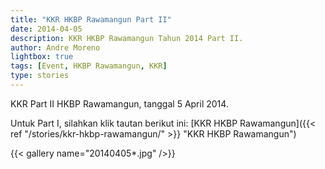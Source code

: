 ```yaml
---
title: "KKR HKBP Rawamangun Part II"
date: 2014-04-05
description: KKR HKBP Rawamangun Tahun 2014 Part II.
author: Andre Moreno
lightbox: true
tags: [Event, HKBP Rawamangun, KKR]
type: stories
---
```


KKR Part II HKBP Rawamangun, tanggal 5 April 2014.

Untuk Part I, silahkan klik tautan berikut ini: [KKR HKBP Rawamangun]({{< ref "/stories/kkr-hkbp-rawamangun/" >}} "KKR HKBP Rawamangun")

{{< gallery name="20140405*.jpg" />}}
